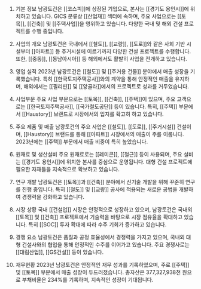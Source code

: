 1. 기본 정보
남광토건은 [[코스피]]에 상장된 기업으로, 본사는 [[경기도 용인시]]에 위치하고 있습니다. GICS 분류상 [[산업재]] 섹터에 속하며, 주요 사업으로는 [[토목]], [[건축]] 및 [[주택사업]]을 영위하고 있습니다. 다양한 국내 및 해외 건설 프로젝트를 수행 중입니다.

2. 사업의 개요
남광토건은 국내에서 [[철도]], [[교량]], [[도로]]와 같은 사회 기반 시설부터 [[아파트]] 등 주거시설에 이르기까지 다양한 건설 프로젝트를 수행합니다. 또한, [[중동]], [[동남아시아]] 등 해외에서도 활발히 사업을 전개하고 있습니다.

3. 영업 실적
2023년 남광토건은 [[철도]] 및 [[주거용 건물]] 분야에서 매출 성장을 기록했습니다. 특히 [[한국토지주택공사]]와의 계약을 통해 안정적인 매출을 유지하며, 해외에서는 [[필리핀]] 및 [[앙골라]]에서의 프로젝트로 성과를 거두었습니다.

4. 사업부문
주요 사업 부문으로는 [[토목]], [[건축]], [[주택]]이 있으며, 주요 고객으로는 [[한국토지주택공사]], [[국가철도공단]] 등이 있습니다. 특히, [[주택]] 부문에서 [[Haustory]] 브랜드로 시장에서의 입지를 확고히 하고 있습니다.

5. 주요 제품 및 매출
남광토건의 주요 사업은 [[철도]], [[도로]], [[주거시설]] 건설이며, [[Haustory]] 브랜드를 통해 [[아파트]] 시장에서의 매출이 주를 이룹니다. 2023년에는 [[주택]] 부문에서 매출 비중이 특히 높았습니다.

6. 원재료 및 생산설비
주요 원재료로는 [[레미콘]], [[철근]] 등이 사용되며, 주요 설비는 [[경기도 용인시]]에 위치한 본사를 중심으로 운영됩니다. 대형 건설 프로젝트에 필요한 자재들을 지속적으로 확보하고 있습니다.

7. 연구 개발
남광토건은 [[토목]]과 [[건축]] 분야에서 신기술 개발을 위해 꾸준히 연구를 진행 중입니다. 특히 [[철도]] 및 [[교량]] 공사에 적용되는 새로운 공법을 개발하여 경쟁력을 강화하고 있습니다.

8. 시장 상황
국내 [[건설업]] 시장은 안정적으로 성장하고 있으며, 남광토건은 국내외 [[토목]] 및 [[건축]] 프로젝트에서 기술력을 바탕으로 시장 점유율을 확대하고 있습니다. 특히 [[SOC]] 투자 확대에 따라 수주 기회가 증가하고 있습니다.

9. 경쟁 요소
남광토건은 품질과 공정 효율성에서 경쟁력을 가지고 있으며, 국내외 대형 건설사와의 협업을 통해 안정적인 수주를 이어가고 있습니다. 주요 경쟁사로는 [[대림산업]], [[GS건설]] 등이 있습니다.

10. 재무현황
2023년 남광토건은 안정적인 재무 성과를 기록하였으며, 주로 [[주택]] 및 [[토목]] 부문에서 매출 성장이 두드러졌습니다. 총자산은 377,327,938천 원으로 부채비율은 234%를 기록하며, 지속적인 성장이 기대됩니다.
